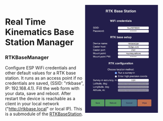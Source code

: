<img align="right" src="./screenshots/RTKBaseManager.png" width="240"/>

# Real Time Kinematics Base Station Manager
### RTKBaseManager
Configure ESP WiFi credentials and other default values for a RTK base station. It runs as an access point if no credentials are saved, (SSID: "rtkbase", IP: 192.168.4.1). Fill the web form with your data, save and reboot. After restart the device is reachable as a client in your local network ("http://rtkbase.local" or local IP).
This is a submodule of the [RTKBaseStation](https://github.com/audio-communication-group/RTKBaseStation).



